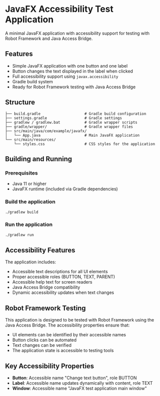 # JavaFX Accessibility Test Application

A minimal JavaFX application with accessibility support for testing with Robot Framework and Java Access Bridge.

## Features

- Simple JavaFX application with one button and one label
- Button changes the text displayed in the label when clicked
- Full accessibility support using `javax.accessibility` 
- Gradle build system
- Ready for Robot Framework testing with Java Access Bridge

## Structure

```
├── build.gradle                    # Gradle build configuration
├── settings.gradle                 # Gradle settings
├── gradlew / gradlew.bat           # Gradle wrapper scripts
├── gradle/wrapper/                 # Gradle wrapper files
├── src/main/java/com/example/javafx/
│   └── App.java                    # Main JavaFX application
└── src/main/resources/
    └── styles.css                  # CSS styles for the application
```

## Building and Running

### Prerequisites
- Java 11 or higher
- JavaFX runtime (included via Gradle dependencies)

### Build the application
```bash
./gradlew build
```

### Run the application
```bash
./gradlew run
```

## Accessibility Features

The application includes:
- Accessible text descriptions for all UI elements
- Proper accessible roles (BUTTON, TEXT, PARENT)
- Accessible help text for screen readers
- Java Access Bridge compatibility
- Dynamic accessibility updates when text changes

## Robot Framework Testing

This application is designed to be tested with Robot Framework using the Java Access Bridge. The accessibility properties ensure that:

- UI elements can be identified by their accessible names
- Button clicks can be automated
- Text changes can be verified
- The application state is accessible to testing tools

## Key Accessibility Properties

- **Button**: Accessible name "Change text button", role BUTTON
- **Label**: Accessible name updates dynamically with content, role TEXT
- **Window**: Accessible name "JavaFX test application main window"